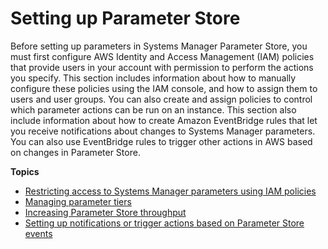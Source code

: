 # Setting up Parameter Store<a name="paramstore-setting-up"></a>

Before setting up parameters in Systems Manager Parameter Store, you must first configure AWS Identity and Access Management \(IAM\) policies that provide users in your account with permission to perform the actions you specify\. This section includes information about how to manually configure these policies using the IAM console, and how to assign them to users and user groups\. You can also create and assign policies to control which parameter actions can be run on an instance\. This section also include information about how to create Amazon EventBridge rules that let you receive notifications about changes to Systems Manager parameters\. You can also use EventBridge rules to trigger other actions in AWS based on changes in Parameter Store\.

**Topics**
+ [Restricting access to Systems Manager parameters using IAM policies](paramstore-access.md)
+ [Managing parameter tiers](paramstore-advanced-parameters.md)
+ [Increasing Parameter Store throughput](paramstore-throughput.md)
+ [Setting up notifications or trigger actions based on Parameter Store events](paramstore-cwe.md)